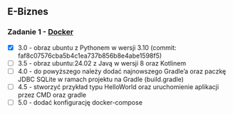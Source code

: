E-Biznes
---

### Zadanie 1 - [Docker](/zad1/)
- [x] 3.0 - obraz ubuntu z Pythonem w wersji 3.10 (commit: faf8c07576cba5b4c1ea737b856b8e4abe1598f5)
- [ ] 3.5 - obraz ubuntu:24.02 z Javą w wersji 8 oraz Kotlinem
- [ ] 4.0 - do powyższego należy dodać najnowszego Gradle’a oraz paczkę JDBC SQLite w ramach projektu na Gradle (build.gradle)
- [ ] 4.5 - stworzyć przykład typu HelloWorld oraz uruchomienie aplikacji przez CMD oraz gradle
- [ ] 5.0 - dodać konfigurację docker-compose
